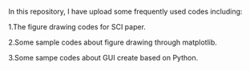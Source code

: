 In this repository, I have upload some frequently used codes including:

1.The figure drawing codes for SCI paper.

2.Some sample codes about figure drawing through matplotlib.

3.Some sampe codes about GUI create based on Python.
